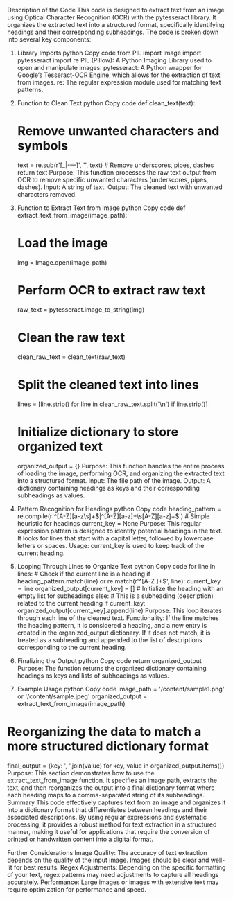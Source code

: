 Description of the Code
This code is designed to extract text from an image using Optical Character Recognition (OCR) with the pytesseract library. It organizes the extracted text into a structured format, specifically identifying headings and their corresponding subheadings. The code is broken down into several key components:

1. Library Imports
python
Copy code
from PIL import Image 
import pytesseract
import re
PIL (Pillow): A Python Imaging Library used to open and manipulate images.
pytesseract: A Python wrapper for Google’s Tesseract-OCR Engine, which allows for the extraction of text from images.
re: The regular expression module used for matching text patterns.
2. Function to Clean Text
python
Copy code
def clean_text(text):
    # Remove unwanted characters and symbols
    text = re.sub(r'[_\|\-—]', '', text)  # Remove underscores, pipes, dashes
    return text
Purpose: This function processes the raw text output from OCR to remove specific unwanted characters (underscores, pipes, dashes).
Input: A string of text.
Output: The cleaned text with unwanted characters removed.
3. Function to Extract Text from Image
python
Copy code
def extract_text_from_image(image_path):
    # Load the image
    img = Image.open(image_path)
    
    # Perform OCR to extract raw text
    raw_text = pytesseract.image_to_string(img)

    # Clean the raw text
    clean_raw_text = clean_text(raw_text)
    
    # Split the cleaned text into lines
    lines = [line.strip() for line in clean_raw_text.split('\n') if line.strip()]
    
    # Initialize dictionary to store organized text
    organized_output = {}
Purpose: This function handles the entire process of loading the image, performing OCR, and organizing the extracted text into a structured format.
Input: The file path of the image.
Output: A dictionary containing headings as keys and their corresponding subheadings as values.
4. Pattern Recognition for Headings
python
Copy code
    heading_pattern = re.compile(r'^[A-Z][a-z\s]+$|^[A-Z][a-z]+\s[A-Z][a-z]+$')  # Simple heuristic for headings
    current_key = None
Purpose: This regular expression pattern is designed to identify potential headings in the text. It looks for lines that start with a capital letter, followed by lowercase letters or spaces.
Usage: current_key is used to keep track of the current heading.
5. Looping Through Lines to Organize Text
python
Copy code
    for line in lines:
        # Check if the current line is a heading
        if heading_pattern.match(line) or re.match(r'^[A-Z ]+$', line):
            current_key = line
            organized_output[current_key] = []  # Initialize the heading with an empty list for subheadings
        else:
            # This is a subheading (description) related to the current heading
            if current_key:
                organized_output[current_key].append(line)
Purpose: This loop iterates through each line of the cleaned text.
Functionality:
If the line matches the heading pattern, it is considered a heading, and a new entry is created in the organized_output dictionary.
If it does not match, it is treated as a subheading and appended to the list of descriptions corresponding to the current heading.
6. Finalizing the Output
python
Copy code
    return organized_output
Purpose: The function returns the organized dictionary containing headings as keys and lists of subheadings as values.
7. Example Usage
python
Copy code
image_path = '/content/sample1.png' or '/content/sample.jpeg'
organized_output = extract_text_from_image(image_path)

# Reorganizing the data to match a more structured dictionary format
final_output = {key: ', '.join(value) for key, value in organized_output.items()}
Purpose: This section demonstrates how to use the extract_text_from_image function. It specifies an image path, extracts the text, and then reorganizes the output into a final dictionary format where each heading maps to a comma-separated string of its subheadings.
Summary
This code effectively captures text from an image and organizes it into a dictionary format that differentiates between headings and their associated descriptions. By using regular expressions and systematic processing, it provides a robust method for text extraction in a structured manner, making it useful for applications that require the conversion of printed or handwritten content into a digital format.

Further Considerations
Image Quality: The accuracy of text extraction depends on the quality of the input image. Images should be clear and well-lit for best results.
Regex Adjustments: Depending on the specific formatting of your text, regex patterns may need adjustments to capture all headings accurately.
Performance: Large images or images with extensive text may require optimization for performance and speed.





